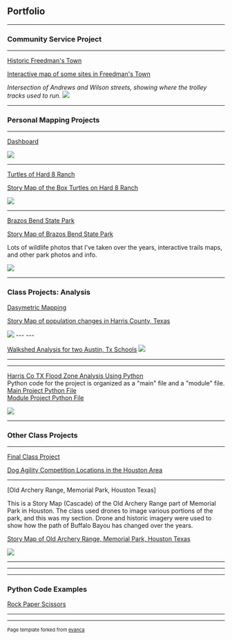 ## Portfolio

---
### Community Service Project

---

[Historic Freedman's Town](/ftinfo)


<a href="https://feliciawhalen.maps.arcgis.com/apps/View/index.html?appid=7c3bb460f7224bc28dbca06a9cec4e74">Interactive map of some sites in Freedman's Town</a> 

<i>Intersection of Andrews and Wilson streets, showing where the trolley tracks used to run.</i>
<img src="images/FTintersection.png?raw=true"/>

---    

### Personal Mapping Projects
---

[Dashboard](/dashboard)


<img src="images/Dashboard.jpg?raw=true"/>

---
[Turtles of Hard 8 Ranch](/turtles)

<a href="https://storymaps.arcgis.com/stories/bf2c07b699eb43d1ac1fbb6937d97b3f">Story Map of the Box Turtles on Hard 8 Ranch</a> 

<img src="images/turtleHeatMap.jpg?raw=true"/>

---
[Brazos Bend State Park](/bbspdata)

<a href="https://storymaps.arcgis.com/stories/d190d1a1af5c4ee1bd21aa052c251f35">Story Map of Brazos Bend State Park</a> 

Lots of wildlife photos that I've taken over the years, interactive trails maps, and other park photos and info. 

<img src="images/bbbsp2.jpg?raw=true"/>

---

### Class Projects: Analysis

[Dasymetric Mapping](/dasymd)



<a href="https://storymaps.arcgis.com/stories/0c9534f559e74555b303baa57f1c0f51">Story Map of population changes in Harris County, Texas</a> 


<img src="images/pop_19.jpg?raw=true"/>
---
---

[Walkshed Analysis for two Austin, Tx Schools](/pdf/Walksheds.pdf)
<img src="images/RidgetopWalkshed.jpg?raw=true"/>


---

---
[Harris Co TX Flood Zone Analysis Using Python](/pdf/ProjReportHarrisFlooding.pdf)     
Python code for the project is organized as a "main" file and a "module" file.    
[Main Project Python File](https://github.com/F-Whalen/python/blob/main/main5653project.py)    
[Module Project Python File](https://github.com/F-Whalen/python/blob/main/module5653project.py)


<img src="images/FloodZones.jpg?raw=true"/>

---

### Other Class Projects

---

[Final Class Project](/gisc1411)


[Dog Agility Competition Locations in the Houston Area](/pdf/project1411.pdf)

         
  ---     
  
  [Old Archery Range, Memorial Park, Houston Texas]
  
  This is a Story Map (Cascade) of the Old Archery Range part of Memorial Park in Houston. 
  The class used drones to image various portions of the park, and this was my section. 
  Drone and historic imagery were used to show how the path of Buffalo Bayou has changed over
  the years.     
  
  <a href="https://www.arcgis.com/apps/Cascade/index.html?appid=e1f4b71d37b845639d96deb3bf22c990">Story Map of Old Archery Range, Memorial Park, Houston Texas</a> 
  
  
  
      


<!-- "Oliver" -->
<img src="images/projexppProj.jpg?raw=true"/>
<!-- (photo credit: Tom Bridge) -->

---
<!--  [Project 2 Title](/pdf/sample_presentation.pdf) -->
<!--  <img src="images/dummy_thumbnail.jpg?raw=true"/> -->

---
<!--  [Project 3 Title](http://example.com/) -->
<!--  <img src="images/dummy_thumbnail.jpg?raw=true"/> -->

---

### Python Code Examples 

 [Rock Paper Scissors](https://github.com/F-Whalen/python/blob/main/RockPaperScissors.py) 
<!--  - [Project 2 Title](http://example.com/) -->
<!--  - [Project 3 Title](http://example.com/) -->
<!--  - [Project 4 Title](http://example.com/) -->
<!--  - [Project 5 Title](http://example.com/) -->

---

<!-- hummers_video -->
<!-- <img src="images/img_0842.mov?raw=true">  -->


---
<p style="font-size:11px">Page template forked from <a href="https://github.com/evanca/quick-portfolio">evanca</a></p>
<!-- Remove above link if you don't want to attibute -->
